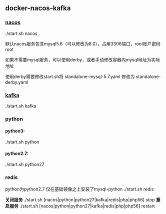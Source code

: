 ## docker-nacos-kafka

### [nacos](https://nacos.io/zh-cn/docs/quick-start-docker.html)
./start.sh nacos

默认nacos服务包含mysql5.6（可以修改为8.0），占用3306端口，root账户密码root

如果不需要mysql服务，可以使用derby，或者手动修改容器内mysql地址为实际地址

使用derby需要修改start.sh将 standalone-mysql-5.7.yaml 修改为 standalone-derby.yaml

### [kafka](https://hub.docker.com/r/wurstmeister/zookeeper)
./start.sh kafka

### python
#### python3:
./start.sh python
#### python2.7:
./start.sh python27

### redis
python为python2.7 仅在基础镜像之上安装了mysql-python
./start.sh redis

**关闭服务**
./start.sh [nacos|python|python27|kafka|redis|php|php56] stop
**重启服务**
./start.sh [nacos|python|python27|kafka|redis|php|php56] restart